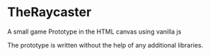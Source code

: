 # TheRaycaster
A small game Prototype in the HTML canvas using vanilla js

The prototype is written without the help of any additional libraries.
